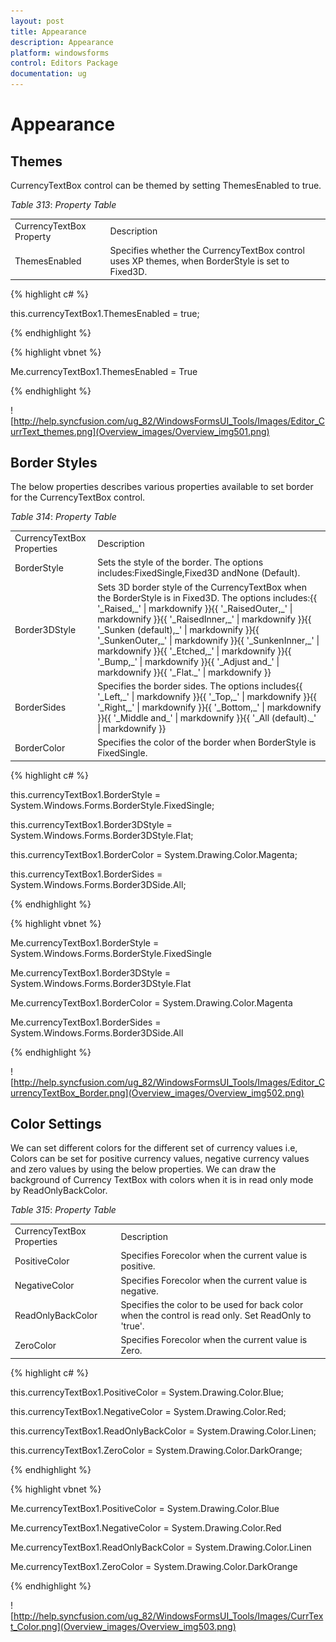 ```yaml
---
layout: post
title: Appearance
description: Appearance
platform: windowsforms
control: Editors Package
documentation: ug
---
```


# Appearance

## Themes

CurrencyTextBox control can be themed by setting ThemesEnabled to true.

_Table_ _313_: _Property Table_

<table>
<tr>
<td>
CurrencyTextBox Property</td><td>
Description</td></tr>
<tr>
<td>
ThemesEnabled</td><td>
Specifies whether the CurrencyTextBox control uses XP themes, when BorderStyle is set to Fixed3D.</td></tr>
</table>


{% highlight c# %}

this.currencyTextBox1.ThemesEnabled = true;

{% endhighlight %}

{% highlight vbnet %}

Me.currencyTextBox1.ThemesEnabled = True

{% endhighlight %}

![http://help.syncfusion.com/ug_82/WindowsFormsUI_Tools/Images/Editor_CurrText_themes.png](Overview_images/Overview_img501.png) 



## Border Styles

The below properties describes various properties available to set border for the CurrencyTextBox control.

_Table_ _314_: _Property Table_

<table>
<tr>
<td>
CurrencyTextBox Properties</td><td>
Description</td></tr>
<tr>
<td>
BorderStyle</td><td>
Sets the style of the border. The options includes:FixedSingle,Fixed3D andNone (Default).</td></tr>
<tr>
<td>
Border3DStyle</td><td>
Sets 3D border style of the CurrencyTextBox when the BorderStyle is in Fixed3D. The options includes:{{ '_Raised,_' | markdownify }}{{ '_RaisedOuter,_' | markdownify }}{{ '_RaisedInner,_' | markdownify }}{{ '_Sunken (default),_' | markdownify }}{{ '_SunkenOuter,_' | markdownify }}{{ '_SunkenInner,_' | markdownify }}{{ '_Etched,_' | markdownify }}{{ '_Bump,_' | markdownify }}{{ '_Adjust and_' | markdownify }}{{ '_Flat._' | markdownify }}</td></tr>
<tr>
<td>
BorderSides</td><td>
Specifies the border sides. The options includes{{ '_Left,_' | markdownify }}{{ '_Top,_' | markdownify }}{{ '_Right,_' | markdownify }}{{ '_Bottom,_' | markdownify }}{{ '_Middle and_' | markdownify }}{{ '_All (default)._' | markdownify }}</td></tr>
<tr>
<td>
BorderColor</td><td>
Specifies the color of the border when BorderStyle is FixedSingle.</td></tr>
</table>


{% highlight c# %}

this.currencyTextBox1.BorderStyle = System.Windows.Forms.BorderStyle.FixedSingle;

this.currencyTextBox1.Border3DStyle = System.Windows.Forms.Border3DStyle.Flat;

this.currencyTextBox1.BorderColor = System.Drawing.Color.Magenta;

this.currencyTextBox1.BorderSides = System.Windows.Forms.Border3DSide.All;

{% endhighlight %}

{% highlight vbnet %}

Me.currencyTextBox1.BorderStyle = System.Windows.Forms.BorderStyle.FixedSingle

Me.currencyTextBox1.Border3DStyle = System.Windows.Forms.Border3DStyle.Flat

Me.currencyTextBox1.BorderColor = System.Drawing.Color.Magenta

Me.currencyTextBox1.BorderSides = System.Windows.Forms.Border3DSide.All

{% endhighlight %}

![http://help.syncfusion.com/ug_82/WindowsFormsUI_Tools/Images/Editor_CurrencyTextBox_Border.png](Overview_images/Overview_img502.png) 



## Color Settings

We can set different colors for the different set of currency values i.e, Colors can be set for positive currency values, negative currency values and zero values by using the below properties. We can draw the background of Currency TextBox with colors when it is in read only mode by ReadOnlyBackColor.

_Table_ _315_: _Property Table_

<table>
<tr>
<td>
CurrencyTextBox Properties</td><td>
Description</td></tr>
<tr>
<td>
PositiveColor</td><td>
Specifies Forecolor when the current value is positive.</td></tr>
<tr>
<td>
NegativeColor</td><td>
Specifies Forecolor when the current value is negative.</td></tr>
<tr>
<td>
ReadOnlyBackColor</td><td>
Specifies the color to be used for back color when the control is read only. Set ReadOnly to 'true'.</td></tr>
<tr>
<td>
ZeroColor</td><td>
Specifies Forecolor when the current value is Zero.</td></tr>
</table>


{% highlight c# %}

this.currencyTextBox1.PositiveColor = System.Drawing.Color.Blue;

this.currencyTextBox1.NegativeColor = System.Drawing.Color.Red;

this.currencyTextBox1.ReadOnlyBackColor = System.Drawing.Color.Linen;

this.currencyTextBox1.ZeroColor = System.Drawing.Color.DarkOrange;

{% endhighlight %}

{% highlight vbnet %}

Me.currencyTextBox1.PositiveColor = System.Drawing.Color.Blue

Me.currencyTextBox1.NegativeColor = System.Drawing.Color.Red

Me.currencyTextBox1.ReadOnlyBackColor = System.Drawing.Color.Linen

Me.currencyTextBox1.ZeroColor = System.Drawing.Color.DarkOrange

{% endhighlight %}

![http://help.syncfusion.com/ug_82/WindowsFormsUI_Tools/Images/CurrText_Color.png](Overview_images/Overview_img503.png) 

